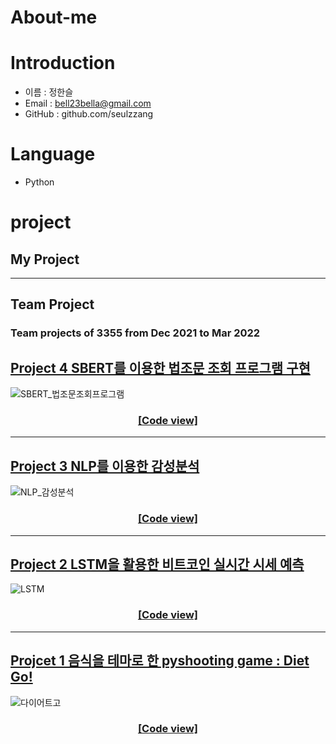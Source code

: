 # About-me

# Introduction
* 이름 : 정한슬
* Email : bell23bella@gmail.com
* GitHub : github.com/seulzzang

# Language
* Python


# project
## My Project

______________

## Team Project 
### Team projects of 3355 from Dec 2021 to Mar 2022


## [Project 4 SBERT를 이용한 법조문 조회 프로그램 구현](4_NLP_SBERT/NLP_SBERT_발표자료.pdf)
![SBERT_법조문조회프로그램](https://user-images.githubusercontent.com/94779505/176594616-bbae4e72-b223-4e04-9068-613ef1395c64.PNG)

<div align="center">
  <h3><a href= https://github.com/Growing3Team/Law_NLP_Project.git>[Code view]</a></h3>
  </div>
  
___

## [Project 3 NLP를 이용한 감성분석](3_NLP_Sentiment_Analysis/NLP_감성분석_발표자료.pdf)
![NLP_감성분석](https://user-images.githubusercontent.com/94779505/176594596-cf5107f7-2128-4b73-8285-6644c677ff21.png)

<div align="center">
<h3><a href =https://github.com/Growing3Team/Vacuum-cleaner_Natural-language.git>[Code view]</a></h3>
</div>

___
## [Project 2 LSTM을 활용한 비트코인 실시간 시세 예측](2_LSTM/비트코인시세분석_발표자료.pdf)
![LSTM](https://user-images.githubusercontent.com/94779505/176594583-9e864194-79e2-49ea-9f70-dd12a837e73c.png)
<div align="center">
<h3><a href =https://github.com/HanSeulChung/bitcoinLSTM.git>[Code view]</a></h3>
</div>

____
## [Projcet 1 음식을 테마로 한 pyshooting game : Diet Go!](1_PyShootingGame/다이어트고_발표자료.pdf)
![다이어트고](https://user-images.githubusercontent.com/94779505/176594564-db4ca4e6-7fb8-4a68-95e6-c3f9bdf7d91c.png)
<div align="center">
<h3><a href =https://github.com/Growing3Team/ShootingGame.git>[Code view]</a></h3>
</div>
